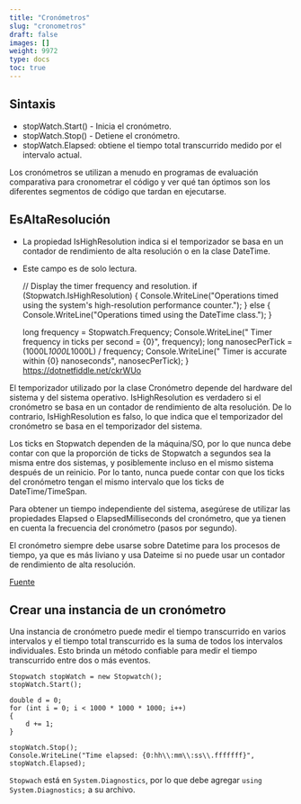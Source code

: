 ```yaml
---
title: "Cronómetros"
slug: "cronometros"
draft: false
images: []
weight: 9972
type: docs
toc: true
---
```


## Sintaxis
- stopWatch.Start() - Inicia el cronómetro.
- stopWatch.Stop() - Detiene el cronómetro.
- stopWatch.Elapsed: obtiene el tiempo total transcurrido medido por el intervalo actual.

Los cronómetros se utilizan a menudo en programas de evaluación comparativa para cronometrar el código y ver qué tan óptimos son los diferentes segmentos de código que tardan en ejecutarse.

## EsAltaResolución
    

- La propiedad IsHighResolution indica si el temporizador se basa en un contador de rendimiento de alta resolución o en la clase DateTime.
- Este campo es de solo lectura.


    // Display the timer frequency and resolution.
    if (Stopwatch.IsHighResolution)
    {
        Console.WriteLine("Operations timed using the system's high-resolution performance counter.");
    }
    else 
    {
        Console.WriteLine("Operations timed using the DateTime class.");
    }

    long frequency = Stopwatch.Frequency;
    Console.WriteLine("  Timer frequency in ticks per second = {0}",
        frequency);
    long nanosecPerTick = (1000L*1000L*1000L) / frequency;
    Console.WriteLine("  Timer is accurate within {0} nanoseconds", 
        nanosecPerTick);
    }
https://dotnetfiddle.net/ckrWUo

El temporizador utilizado por la clase Cronómetro depende del hardware del sistema y del sistema operativo. IsHighResolution es verdadero si el cronómetro se basa en un contador de rendimiento de alta resolución. De lo contrario, IsHighResolution es falso, lo que indica que el temporizador del cronómetro se basa en el temporizador del sistema.

Los ticks en Stopwatch dependen de la máquina/SO, por lo que nunca debe contar con que la proporción de ticks de Stopwatch a segundos sea la misma entre dos sistemas, y posiblemente incluso en el mismo sistema después de un reinicio. Por lo tanto, nunca puede contar con que los ticks del cronómetro tengan el mismo intervalo que los ticks de DateTime/TimeSpan.

Para obtener un tiempo independiente del sistema, asegúrese de utilizar las propiedades Elapsed o ElapsedMilliseconds del cronómetro, que ya tienen en cuenta la frecuencia del cronómetro (pasos por segundo).

El cronómetro siempre debe usarse sobre Datetime para los procesos de tiempo, ya que es más liviano y usa Dateime si no puede usar un contador de rendimiento de alta resolución.

[Fuente](http://geekswithblogs.net/BlackRabbitCoder/archive/2012/01/12/c.net-little-pitfalls-stopwatch-ticks-are-not-timespan-ticks.aspx)

## Crear una instancia de un cronómetro
Una instancia de cronómetro puede medir el tiempo transcurrido en varios intervalos y el tiempo total transcurrido es la suma de todos los intervalos individuales. Esto brinda un método confiable para medir el tiempo transcurrido entre dos o más eventos.


    Stopwatch stopWatch = new Stopwatch();
    stopWatch.Start();

    double d = 0;
    for (int i = 0; i < 1000 * 1000 * 1000; i++)
    {
        d += 1;
    }

    stopWatch.Stop();
    Console.WriteLine("Time elapsed: {0:hh\\:mm\\:ss\\.fffffff}", stopWatch.Elapsed);


`Stopwach` está en `System.Diagnostics`, por lo que debe agregar `using System.Diagnostics;` a su archivo.

